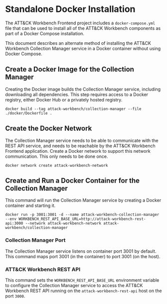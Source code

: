 # Standalone Docker Installation
The ATT&CK Workbench Frontend project includes a `docker-compose.yml` file that can be used to install all of the ATT&CK Workbench components as part of a Docker Compose installation.

This document describes an alternate method of installing the ATT&CK Workbench Collection Manager service in a Docker container without using Docker Compose.

## Create a Docker Image for the Collection Manager
Creating the Docker image builds the Collection Manager service, including downloading all dependencies.
This step requires access to a Docker registry, either Docker Hub or a privately hosted registry.
```shell
docker build --tag attack-workbench/collection-manager --file ./docker/Dockerfile .
```

## Create the Docker Network
The Collection Manager service needs to be able to communicate with the REST API service, and needs to be reachable by the ATT&CK Workbench Frontend application.
Create a Docker network to support this network communication. This only needs to be done once.
```shell
docker network create attack-workbench-network
```

## Create and Run a Docker Container for the Collection Manager
This command will run the Collection Manager service by creating a Docker container and starting it.
```shell
docker run -p 3001:3001 -d --name attack-workbench-collection-manager --env WORKBENCH_REST_API_BASE_URL=http://attack-workbench-rest-api:3000 --network attack-workbench-network attack-workbench/collection-manager
```

### Collection Manager Port
The Collection Manager service listens on container port 3001 by default.
This command maps port 3001 (in the container) to port 3001 (on the host).

### ATT&CK Workbench REST API
This command sets the `WORKBENCH_REST_API_BASE_URL` environment variable to configure the Collection Manager service to access the ATT&CK Workbench REST API running on the `attack-workbench-rest-api` host on the port `3000`.

